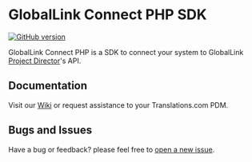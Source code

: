 # GlobalLink Connect PHP SDK

[![GitHub version](https://d25lcipzij17d.cloudfront.net/badge.svg?id=gh&type=6&v=4.13.0&x2=0)](https://github.com/translations-com/globallink-connect-api-php)

GlobalLink Connect PHP is a SDK to connect your system to GlobalLink [Project Director](http://www.translations.com/products/products_GlobalLink_Project_Director.html)'s API.

## Documentation

Visit our [Wiki](https://github.com/translations-com/globallink-connect-api-php/wiki) or request assistance to your Translations.com PDM.

## Bugs and Issues

Have a bug or feedback? please feel free to [open a new issue](https://github.com/translations-com/globallink-connect-api-php/issues/new).




